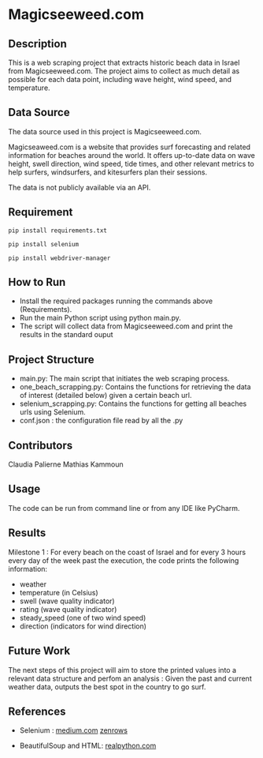 # Magicseeweed.com

## Description
This is a web scraping project that extracts historic beach data in Israel from Magicseeweed.com.
The project aims to collect as much detail as possible for each data point, including wave height, wind speed, and temperature.

## Data Source
The data source used in this project is Magicseeweed.com.

Magicseaweed.com is a website that provides surf forecasting and related information for beaches around the world.
It offers up-to-date data on wave height, swell direction, wind speed, tide times, and other relevant metrics to help surfers, windsurfers, and kitesurfers plan their sessions.

The data is not publicly available via an API.

## Requirement
`pip install requirements.txt`

`pip install selenium`

`pip install webdriver-manager`

## How to Run
* Install the required packages running the commands above (Requirements). 
* Run the main Python script using python main.py. 
* The script will collect data from Magicseeweed.com and print the results in the standard ouput

## Project Structure
* main.py: The main script that initiates the web scraping process. 
* one_beach_scrapping.py: Contains the functions for retrieving the data of interest (detailed below) given a certain beach url. 
* selenium_scrapping.py: Contains the functions for getting all beaches urls using Selenium.
* conf.json : the configuration file read by all the .py

## Contributors
Claudia Palierne
Mathias Kammoun

## Usage
The code can be run from command line or from any IDE like PyCharm.

## Results
Milestone 1 : For every beach on the coast of Israel and for every 3 hours every day of the week past the execution, the code prints the following information:
* weather
* temperature (in Celsius)
* swell (wave quality indicator)
* rating (wave quality indicator)
* steady_speed (one of two wind speed)
* direction (indicators for wind direction)

## Future Work
The next steps of this project will aim to store the printed values into a relevant data structure and perfom an analysis :
Given the past and current weather data, outputs the best spot in the country to go surf.

## References
* Selenium :
[medium.com](https://medium.com/pythoneers/web-scraping-using-selenium-python-6c511258ab50#:~:text=It%20is%20the%20process%20of,can%20scrape%20dynamic%20web%20easily)
[zenrows](https://www.zenrows.com/blog/scraping-javascript-rendered-web-pages#the-disadvantage-of-using-selenium)

* BeautifulSoup and HTML:
[realpython.com](https://realpython.com/beautiful-soup-web-scraper-python/)